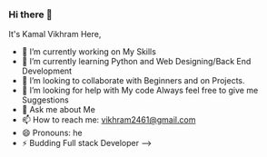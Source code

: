 ### Hi there 👋

It's Kamal Vikhram Here,

- 🔭 I’m currently working on My Skills
- 🌱 I’m currently learning Python and Web Designing/Back End Development
- 👯 I’m looking to collaborate with Beginners and on Projects.
- 🤔 I’m looking for help with My code Always feel free to give me Suggestions
- 💬 Ask me about Me
- 📫 How to reach me: vikhram2461@gmail.com
- 😄 Pronouns: he
- ⚡ Budding Full stack Developer
-->
